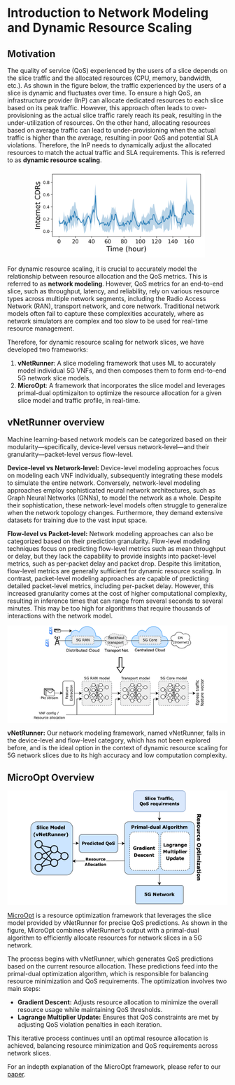 # Introduction to Network Modeling and Dynamic Resource Scaling

## Motivation
The quality of service (QoS) experienced by the users of a slice depends on the slice traffic and the allocated resources (CPU, memory, bandwidth, etc.). As shown in the figure below, the traffic experienced by the users of a slice is dynamic and fluctuates over time. To ensure a high QoS, an infrastructure provider (InP) can allocate dedicated resources to each slice based on its peak traffic. However, this approach often leads to over-provisioning as the actual slice traffic rarely reach its peak, resulting in the under-utilization of resources. On the other hand, allocating resources based on average traffic can lead to under-provisioning when the actual traffic is higher than the average, resulting in poor QoS and potential SLA violations. Therefore, the InP needs to dynamically adjust the allocated resources to match the actual traffic and SLA requirements. This is referred to as **dynamic resource scaling**.

<p align="center">
  <img src="images/milan_dataset.png" alt="milan_dataset" width="400"/>
</p>

For dynamic resource scaling, it is crucial to accurately model the relationship between resource allocation and the QoS metrics. This is referred to as **network modeling**. However, QoS metrics for an end-to-end slice, such as throughput, latency, and reliability, rely on various resource types across multiple network segments, including the Radio Access Network (RAN), transport network, and core network. Traditional network models often fail to capture these complexities accurately, where as network simulators are complex and too slow to be used for real-time resource management.

Therefore, for dynamic resource scaling for network slices, we have developed two frameworks:
1. **vNetRunner**: A slice modeling framework that uses ML to accurately model individual 5G VNFs, and then composes them to form end-to-end 5G network slice models.
2. **MicroOpt**: A framework that incorporates the slice model and leverages primal-dual optimizaiton to optimize the resource allocation for a given slice model and traffic profile, in real-time.

## vNetRunner overview

Machine learning-based network models can be categorized based on their modularity—specifically, device-level versus network-level—and their granularity—packet-level versus flow-level.

**Device-level vs Network-level:**  Device-level modeling approaches focus on modeling each VNF individually, subsequently integrating these models to simulate the entire network. Conversely, network-level modeling approaches employ sophisticated neural network architectures, such as Graph Neural Networks (GNNs), to model the network as a whole. Despite their sophistication, these network-level models often struggle to generalize when the network topology changes. Furthermore, they demand extensive datasets for training due to the vast input space.

**Flow-level vs Packet-level:** Network modeling approaches can also be categorized based on their prediction granularity. Flow-level modeling techniques focus on predicting flow-level metrics such as mean throughput or delay, but they lack the capability to provide insights into packet-level metrics, such as per-packet delay and packet drop. Despite this limitation, flow-level metrics are generally sufficient for dynamic resource scaling. In contrast, packet-level modeling approaches are capable of predicting detailed packet-level metrics, including per-packet delay. However, this increased granularity comes at the cost of higher computational complexity, resulting in inference times that can range from several seconds to several minutes. This may be too high for algorithms that require thousands of interactions with the network model.

<p align="center" style="background-color: white;">
  <img src="images/vNetRunner.png" alt="vNetRunner_overview" width="400"/>
</p>


**vNetRunner:** Our network modeling framework, named vNetRunner, falls in the device-level and flow-level category, which has not been explored before, and is the ideal option in the context of dynamic resource scaling for 5G network slices due to its high accuracy and low computation complexity.


## MicroOpt Overview


<p align="center" style="background-color: white;">
  <img src="images/microopt.png" alt="MicroOpt_overview" width="400"/>
</p>

[MicroOpt](https://arxiv.org/abs/2407.18342) is a resource optimization framework that leverages the slice model provided by vNetRunner for precise QoS predictions. As shown in the figure, MicroOpt combines vNetRunner’s output with a primal-dual algorithm to efficiently allocate resources for network slices in a 5G network.

The process begins with vNetRunner, which generates QoS predictions based on the current resource allocation. These predictions feed into the primal-dual optimization algorithm, which is responsible for balancing resource minimization and QoS requirements. The optimization involves two main steps:

- **Gradient Descent:** Adjusts resource allocation to minimize the overall resource usage while maintaining QoS thresholds.
- **Lagrange Multiplier Update:** Ensures that QoS constraints are met by adjusting QoS violation penalties in each iteration.

This iterative process continues until an optimal resource allocation is achieved, balancing resource minimization and QoS requirements across network slices.

For an indepth explanation of the MicroOpt framework, please refer to our [paper](https://arxiv.org/abs/2407.18342).